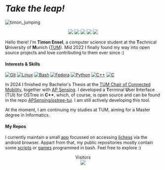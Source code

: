 # *Take the leap!*
![timon_jumping](https://github.com/user-attachments/assets/7d3c6d3b-61fc-4912-a6ad-374c6caaab39)

<p align="center">
  <a href="mailto:timon.ensel@tum.de?body=
                        %0A%0A_________________________
                        %0AContact%20Mail%20through%20GitHub"><img src="https://img.shields.io/badge/-timon.ensel%40tum.de-red?logo=mail.ru&logoColor=white"></img></a>
  <a href="https://timon-ensel.de"><img src="https://img.shields.io/badge/-timon--ensel.de-orange?logo=onnx&logoColor=white"></img></a>
  <a href="https://github.com/forgottosave/"><img src="https://img.shields.io/badge/-forgottosave-gray?logo=github&logoColor=white"></img></a>
  <a href="https://open.spotify.com/user/31yuxsvhatkaxdjcbjozsuogal4e?si=zp2niVlYSWqfn_ZSPCmkGg"><img src="https://img.shields.io/badge/Tvlp_Hpe-1ED760?logo=spotify&logoColor=white"></img></a>
  <a href="https://www.linkedin.com/in/timon-ensel/"><img src="https://img.shields.io/badge/-timon--ensel-blue?logo=Linkedin&logoColor=white&link=https://www.linkedin.com/in/timon-ensel/"></img></a>
</br>
</p>

Hello there! I'm **Timon Ensel**, a computer science student at the **T**echnical **U**niversity of **M**unich ([TUM](https://www.tum.de/)).
Mid 2022 I finally found my way into open source projects and love contributing to them ever since :)

#### Interests & Skills

[![Git](https://img.shields.io/badge/Git-F05032?logo=git&logoColor=fff)](#)
[![Linux](https://img.shields.io/badge/Linux-FCC624?logo=linux&logoColor=black)](#)
[![Bash](https://img.shields.io/badge/Bash-4EAA25?logo=gnubash&logoColor=fff)](#)
[![Fedora](https://img.shields.io/badge/Fedora-51A2DA?logo=fedora&logoColor=fff)](#)
[![Python](https://img.shields.io/badge/Python-3776AB?logo=python&logoColor=fff)](#)
[![C++](https://img.shields.io/badge/C++-%2300599C.svg?logo=c%2B%2B&logoColor=white)](#)
[![C](https://img.shields.io/badge/C-00599C?logo=c&logoColor=white)](#)

In 2024 I finished my Bachelor's Thesis at the [TUM Chair of Connected Mobility](https://www.ce.cit.tum.de/cm/home/), together with [AP Sensing](https://www.apsensing.com/). I developed a **T**erminal **U**ser **I**nterface (TUI) for OSTree in **C++**, which, of course, is open source and can be found in the repo [APSensing/ostree-tui](https://github.com/AP-Sensing/ostree-tui). I am still actively developing this tool.

At the moment, I am continuing my studies at TUM, aiming for a Master degree in Informatics.

#### My Repos
I currently maintain a small [app](https://github.com/forgottosave/LichessWebApp) focussed on accessing [lichess](https://github.com/lichess-org) via the android browser. Appart from that, my public repositories mostly contain some [scripts](https://github.com/forgottosave/obsidian-link-converter) or [games](https://github.com/forgottosave/snash) programmed in bash. Feel free to explore :)

<p align="center"> 
  Visitors<br>
  <img src="https://profile-counter.glitch.me/forgottosave/count.svg" />
</p>

<!---
This file (forgottosave/forgottosave/README.md) appears on my GitHub profile btw :)
--->
